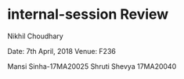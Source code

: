 # internal-session Review 

Nikhil Choudhary   

Date: 7th April, 2018
Venue: F236

Mansi Sinha-17MA20025
Shruti Shevya 17MA20040

